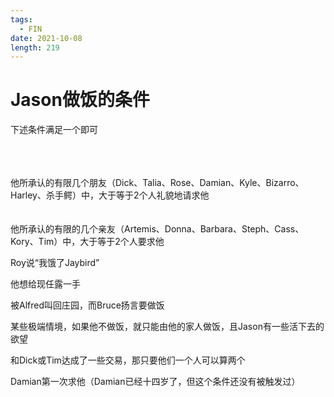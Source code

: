 ```yaml
---
tags:
  - FIN
date: 2021-10-08
length: 219
---
```


# Jason做饭的条件

下述条件满足一个即可

<br>

<br>
<br>
他所承认的有限几个朋友（Dick、Talia、Rose、Damian、Kyle、Bizarro、Harley、杀手鳄）中，大于等于2个人礼貌地请求他

<br>

<br>
<br>
他所承认的有限的几个亲友（Artemis、Donna、Barbara、Steph、Cass、Kory、Tim）中，大于等于2个人要求他

Roy说“我饿了Jaybird”

他想给现任露一手

被Alfred叫回庄园，而Bruce扬言要做饭

某些极端情境，如果他不做饭，就只能由他的家人做饭，且Jason有一些活下去的欲望

和Dick或Tim达成了一些交易，那只要他们一个人可以算两个

Damian第一次求他（Damian已经十四岁了，但这个条件还没有被触发过）
